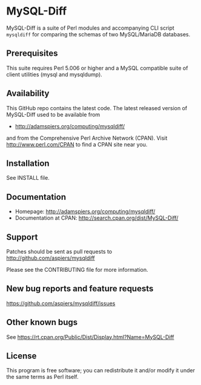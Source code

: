 MySQL-Diff
==========

MySQL-Diff is a suite of Perl modules and accompanying CLI script
`mysqldiff` for comparing the schemas of two MySQL/MariaDB databases.

Prerequisites
-------------

This suite requires Perl 5.006 or higher and a MySQL compatible suite
of client utilities (mysql and mysqldump).

Availability
------------

This GitHub repo contains the latest code.  The latest released
version of MySQL-Diff used to be available from

- http://adamspiers.org/computing/mysqldiff/

and from the Comprehensive Perl Archive Network (CPAN).  Visit
<http://www.perl.com/CPAN> to find a CPAN site near you.

Installation
------------

See INSTALL file.

Documentation
-------------

- Homepage: http://adamspiers.org/computing/mysqldiff/
- Documentation at CPAN: http://search.cpan.org/dist/MySQL-Diff/

Support
-------

Patches should be sent as pull requests to http://github.com/aspiers/mysqldiff

Please see the CONTRIBUTING file for more information.

New bug reports and feature requests
------------------------------------

https://github.com/aspiers/mysqldiff/issues

Other known bugs
----------------

See https://rt.cpan.org/Public/Dist/Display.html?Name=MySQL-Diff

License
-------

This program is free software; you can redistribute it and/or modify
it under the same terms as Perl itself.
